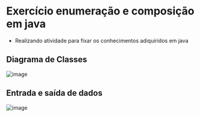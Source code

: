 # Exercício enumeração e composição em java

 - Realizando atividade para fixar os conhecimentos adiquiridos em java

## Diagrama de  Classes

![image](https://user-images.githubusercontent.com/91610976/205173018-19fe69fd-17f0-45f3-9c9a-eed9cb46ceab.png)

## Entrada e saída de dados

![image](https://user-images.githubusercontent.com/91610976/205173143-994a9c32-043b-4fb3-9d83-1cfc11d4d165.png)